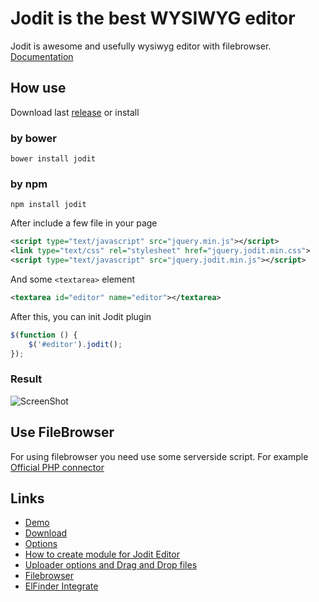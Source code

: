 # Jodit is the best WYSIWYG editor
Jodit is awesome and usefully wysiwyg editor with filebrowser. [Documentation](http://xdsoft.net/jodit/doc/)
## How use
Download last [release](http://xdsoft.net/jodit/#download) or install
### by bower
```
bower install jodit
```
### by npm
```
npm install jodit
```
After include a few file in your page
```xml
<script type="text/javascript" src="jquery.min.js"></script>
<link type="text/css" rel="stylesheet" href="jquery.jodit.min.css">
<script type="text/javascript" src="jquery.jodit.min.js"></script>
```
And some `<textarea>` element

```xml
<textarea id="editor" name="editor"></textarea>
```
After this, you can init Jodit plugin

```javascript
$(function () {
    $('#editor').jodit();
});
```
### Result
![ScreenShot](https://raw.github.com/xdan/jodit/master/screen.jpg)

## Use FileBrowser
For using filebrowser you need use some serverside script. For example [Official PHP connector](https://github.com/xdan/jodit-connectors)
## Links
* [Demo](http://xdsoft.net/jodit/)
* [Download](http://xdsoft.net/jodit#download)
* [Options](http://xdsoft.net/jodit/doc/Jodit.defaultOptions.html)
* [How to create module for Jodit Editor](http://xdsoft.net/jodit/doc/tutorial-how-create-module.html)
* [Uploader options and Drag and Drop files](http://xdsoft.net/jodit/doc/tutorial-uploader-settings.html)
* [Filebrowser](http://xdsoft.net/jodit/doc/tutorial-filebrowser-options.html)
* [ElFinder Integrate](http://xdsoft.net/jodit/doc/tutorial-elfinder-integration.html)